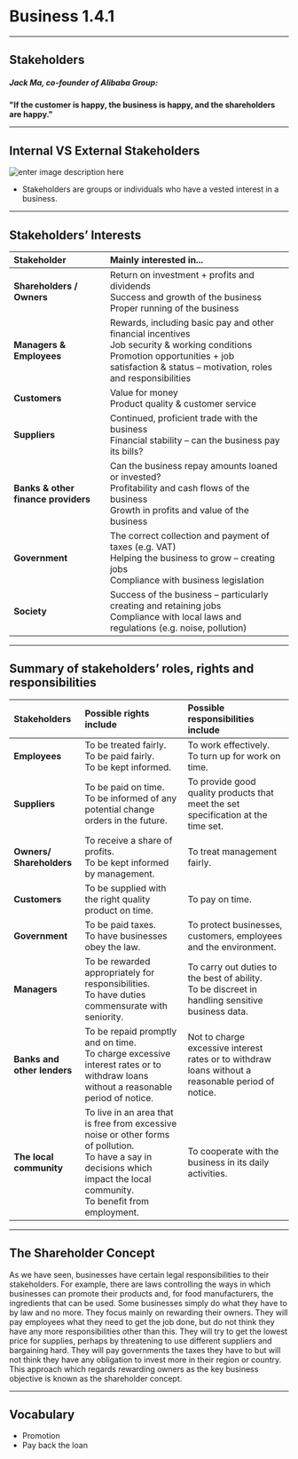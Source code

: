 # Business 1.4.1
---
## Stakeholders
##### **Jack Ma, co-founder of Alibaba Group:**
**"If the customer is happy, the business is happy, and the shareholders are happy."** 

---
## Internal VS External Stakeholders
![enter image description here](https://textimgs.s3.amazonaws.com/DE/introbus/kcn8-mubms77i)
+ Stakeholders are groups or individuals who have a vested interest in a business.

---
## Stakeholders’ Interests
| Stakeholder | Mainly interested in... |
| :--- | :--- |
| **Shareholders / Owners** | Return on investment + profits and dividends<br>Success and growth of the business<br>Proper running of the business |
| **Managers & Employees** | Rewards, including basic pay and other financial incentives<br>Job security & working conditions<br>Promotion opportunities + job satisfaction & status – motivation, roles and responsibilities |
| **Customers** | Value for money<br>Product quality & customer service |
| **Suppliers** | Continued, proficient trade with the business<br>Financial stability – can the business pay its bills? |
| **Banks & other finance providers** | Can the business repay amounts loaned or invested?<br>Profitability and cash flows of the business<br>Growth in profits and value of the business |
| **Government** | The correct collection and payment of taxes (e.g. VAT)<br>Helping the business to grow – creating jobs<br>Compliance with business legislation |
| **Society** | Success of the business – particularly creating and retaining jobs<br>Compliance with local laws and regulations (e.g. noise, pollution) |
---
## Summary of stakeholders’ roles, rights and responsibilities

| Stakeholders | Possible rights include | Possible responsibilities include |
| :--- | :--- | :--- |
| **Employees** | To be treated fairly.<br>To be paid fairly.<br>To be kept informed. | To work effectively.<br>To turn up for work on time. |
| **Suppliers** | To be paid on time.<br>To be informed of any potential change orders in the future. | To provide good quality products that meet the set specification at the time set. |
| **Owners/ Shareholders** | To receive a share of profits.<br>To be kept informed by management. | To treat management fairly. |
| **Customers** | To be supplied with the right quality product on time. | To pay on time. |
| **Government** | To be paid taxes.<br>To have businesses obey the law. | To protect businesses, customers, employees and the environment. |
| **Managers** | To be rewarded appropriately for responsibilities.<br>To have duties commensurate with seniority. | To carry out duties to the best of ability.<br>To be discreet in handling sensitive business data. |
| **Banks and other lenders** | To be repaid promptly and on time.<br>To charge excessive interest rates or to withdraw loans without a reasonable period of notice. | Not to charge excessive interest rates or to withdraw loans without a reasonable period of notice.|
| **The local community** | To live in an area that is free from excessive noise or other forms of pollution.<br>To have a say in decisions which impact the local community.<br>To benefit from employment. | To cooperate with the business in its daily activities. |
---
## The Shareholder Concept
As we have seen, businesses have certain legal responsibilities to their stakeholders. For example, there are laws controlling the ways in which businesses can promote their products and, for food manufacturers, the ingredients that can be used. Some businesses simply do what they have to by law and no more. They focus mainly on rewarding their owners. They will pay employees what they need to get the job done, but do not think they have any more responsibilities other than this. They will try to get the lowest price for supplies, perhaps by threatening to use different suppliers and bargaining hard. They will pay governments the taxes they have to but will not think they have any obligation to invest more in their region or country. This approach which regards rewarding owners as the key business objective is known as the shareholder concept.

---
## Vocabulary
+ Promotion
+ Pay back the loan
